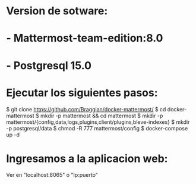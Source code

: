 # Version de sotware:
# - Mattermost-team-edition:8.0
# - Postgresql 15.0

# Ejecutar los siguientes pasos:
$ git clone https://github.com/Braggian/docker-mattermost/
$ cd docker-mattermost
$ mkdir -p mattermost && cd mattermost
$ mkdir -p mattermost/{config,data,logs,plugins,client/plugins,bleve-indexes} 
$ mkdir -p postgresql/data
$ chmod -R 777 mattermost/config
$ docker-compose up -d

# Ingresamos a la aplicacion web: 
Ver en "localhost:8065" ó "Ip:puerto"

